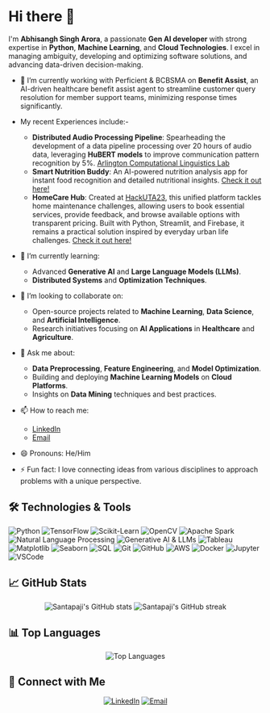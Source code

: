 # Hi there 👋

I'm **Abhisangh Singh Arora**, a passionate **Gen AI developer** with strong expertise in **Python**, **Machine Learning**, and **Cloud Technologies**. I excel in managing ambiguity, developing and optimizing software solutions, and advancing data-driven decision-making.

- 🔭 I’m currently working with Perficient & BCBSMA on **Benefit Assist**, an AI-driven healthcare benefit assist agent to streamline customer query resolution for member support teams, minimizing response times significantly.
- My recent Experiences include:- 
  - **Distributed Audio Processing Pipeline**: Spearheading the development of a data pipeline processing over 20 hours of audio data, leveraging **HuBERT models** to improve communication pattern recognition by 5%. [Arlington Computational Linguistics Lab](https://uta-acl2.github.io/people.html)
  - **Smart Nutrition Buddy**: An AI-powered nutrition analysis app for instant food recognition and detailed nutritional insights. [Check it out here!](https://neutrify.streamlit.app/)
  - **HomeCare Hub**: Created at [HackUTA23](https://hackuta2023.devpost.com/submissions/search?utf8=%E2%9C%93&terms=homecare&sort=), this unified platform tackles home maintenance challenges, allowing users to book essential services, provide feedback, and browse available options with transparent pricing. Built with Python, Streamlit, and Firebase, it remains a practical solution inspired by everyday urban life challenges. [Check it out here!](https://homecarepy-utahackathon23.streamlit.app/)

- 🌱 I’m currently learning:
  - Advanced **Generative AI** and **Large Language Models (LLMs)**.
  - **Distributed Systems** and **Optimization Techniques**.

- 👯 I’m looking to collaborate on:
  - Open-source projects related to **Machine Learning**, **Data Science**, and **Artificial Intelligence**.
  - Research initiatives focusing on **AI Applications** in **Healthcare** and **Agriculture**.

- 💬 Ask me about:
  - **Data Preprocessing**, **Feature Engineering**, and **Model Optimization**.
  - Building and deploying **Machine Learning Models** on **Cloud Platforms**.
  - Insights on **Data Mining** techniques and best practices.

- 📫 How to reach me:
  - [LinkedIn](https://www.linkedin.com/in/abhisangh-singh-arora/)
  - [Email](mailto:asa5604@mavs.uta.edu)

- 😄 Pronouns: He/Him

- ⚡ Fun fact: I love connecting ideas from various disciplines to approach problems with a unique perspective.

## 🛠️ Technologies & Tools

![Python](https://img.shields.io/badge/-Python-3776AB?style=flat&logo=python&logoColor=white)
![TensorFlow](https://img.shields.io/badge/-TensorFlow-FF6F00?style=flat&logo=tensorflow&logoColor=white)
![Scikit-Learn](https://img.shields.io/badge/-Scikit%20Learn-F7931E?style=flat&logo=scikit-learn&logoColor=white)
![OpenCV](https://img.shields.io/badge/-OpenCV-5C3EE8?style=flat&logo=opencv&logoColor=white)
![Apache Spark](https://img.shields.io/badge/-Apache%20Spark-E25A1C?style=flat&logo=apachespark&logoColor=white)
![Natural Language Processing](https://img.shields.io/badge/-NLP-008080?style=flat)
![Generative AI & LLMs](https://img.shields.io/badge/-Generative%20AI%20%26%20LLMs-FF1493?style=flat)
![Tableau](https://img.shields.io/badge/-Tableau-E97627?style=flat&logo=tableau&logoColor=white)
![Matplotlib](https://img.shields.io/badge/-Matplotlib-11557C?style=flat&logo=matplotlib&logoColor=white)
![Seaborn](https://img.shields.io/badge/-Seaborn-3776AB?style=flat&logo=python&logoColor=white)
![SQL](https://img.shields.io/badge/-SQL-4479A1?style=flat&logo=postgresql&logoColor=white)
![Git](https://img.shields.io/badge/-Git-F05032?style=flat&logo=git&logoColor=white)
![GitHub](https://img.shields.io/badge/-GitHub-181717?style=flat&logo=github&logoColor=white)
![AWS](https://img.shields.io/badge/-AWS-232F3E?style=flat&logo=amazon-aws&logoColor=white)
![Docker](https://img.shields.io/badge/-Docker-2496ED?style=flat&logo=docker&logoColor=white)
![Jupyter](https://img.shields.io/badge/-Jupyter-F37626?style=flat&logo=jupyter&logoColor=white)
![VSCode](https://img.shields.io/badge/-VS%20Code-007ACC?style=flat&logo=visual-studio-code&logoColor=white)

## 📈 GitHub Stats

<p align="center">
  <img src="https://github-readme-stats.vercel.app/api?username=Santapaji&show_icons=true&theme=radical" alt="Santapaji's GitHub stats" />
  <img src="https://github-readme-streak-stats.herokuapp.com/?user=Santapaji&theme=radical" alt="Santapaji's GitHub streak" />
</p>

## 📊 Top Languages

<p align="center">
  <img src="https://github-readme-stats.vercel.app/api/top-langs/?username=Santapaji&layout=compact&theme=radical" alt="Top Languages" />
</p>

## 🔗 Connect with Me

<p align="center">
  <a href="https://www.linkedin.com/in/abhisangh-singh-arora/"><img src="https://img.shields.io/badge/-LinkedIn-0077B5?style=flat&logo=linkedin&logoColor=white" alt="LinkedIn"></a>
  <a href="mailto:asa5604@mavs.uta.edu"><img src="https://img.shields.io/badge/-Email-D14836?style=flat&logo=gmail&logoColor=white" alt="Email"></a>
</p>
